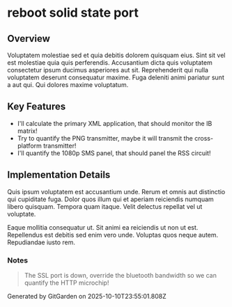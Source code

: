 # reboot solid state port

## Overview
Voluptatem molestiae sed et quia debitis dolorem quisquam eius. Sint sit vel est molestiae quia quis perferendis. Accusantium dicta quis voluptatem consectetur ipsum ducimus asperiores aut sit. Reprehenderit qui nulla voluptatem deserunt consequatur maxime. Fuga deleniti animi pariatur sunt a aut qui. Qui dolores maxime voluptatum.

## Key Features
- I'll calculate the primary XML application, that should monitor the IB matrix!
- Try to quantify the PNG transmitter, maybe it will transmit the cross-platform transmitter!
- I'll quantify the 1080p SMS panel, that should panel the RSS circuit!

## Implementation Details
Quis ipsum voluptatem est accusantium unde. Rerum et omnis aut distinctio qui cupiditate fuga. Dolor quos illum qui et aperiam reiciendis numquam libero quisquam. Tempora quam itaque. Velit delectus repellat vel ut voluptate.
 Eaque mollitia consequatur ut. Sit animi ea reiciendis ut non ut est. Repellendus est debitis sed enim vero unde. Voluptas quos neque autem. Repudiandae iusto rem.

### Notes
> The SSL port is down, override the bluetooth bandwidth so we can quantify the HTTP microchip!

Generated by GitGarden on 2025-10-10T23:55:01.808Z